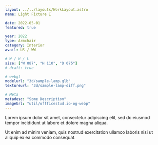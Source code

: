```yaml
---
layout: ../../layouts/WorkLayout.astro
name: Light Fixture I

date: 2022-05-01
featured: true

year: 2022
type: Armchair
category: Interior
avail: US / WW

# W / H / L
size: ["W 087", "H 110", "D 075"]
# draft: true

# webgl
modelurl: "3d/sample-lamp.glb"
textureurl: "3d/sample-lamp-diff.png"

# Meta
metadesc: "Some Description"
imageUrl: "util/offficestud.io-og-webp"
---
```


Lorem ipsum dolor sit amet, consectetur adipiscing elit, sed do eiusmod tempor incididunt ut labore et dolore magna aliqua.

Ut enim ad minim veniam, quis nostrud exercitation ullamco laboris nisi ut aliquip ex ea commodo consequat.
